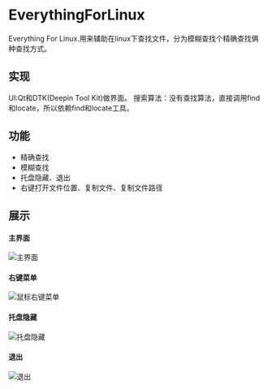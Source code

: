 # EverythingForLinux
Everything For Linux.用来辅助在linux下查找文件，分为模糊查找个精确查找俩种查找方式。

## 实现
UI:Qt和DTK(Deepin Tool Kit)做界面。
搜索算法：没有查找算法，直接调用find和locate，所以依赖find和locate工具。

## 功能
- 精确查找
- 模糊查找
- 托盘隐藏、退出
- 右键打开文件位置、复制文件、复制文件路径

## 展示
#### 主界面
![主界面](https://github.com/UOS-AlvisWang/EverythingForLinux/blob/master/show/main.png")

#### 右键菜单
![鼠标右键菜单](https://github.com/UOS-AlvisWang/EverythingForLinux/blob/master/show/rightBtnMenu.png")

#### 托盘隐藏
![托盘隐藏](https://github.com/UOS-AlvisWang/EverythingForLinux/blob/master/show/tray.png")

#### 退出
![退出](https://github.com/UOS-AlvisWang/EverythingForLinux/blob/master/show/exit.png")

